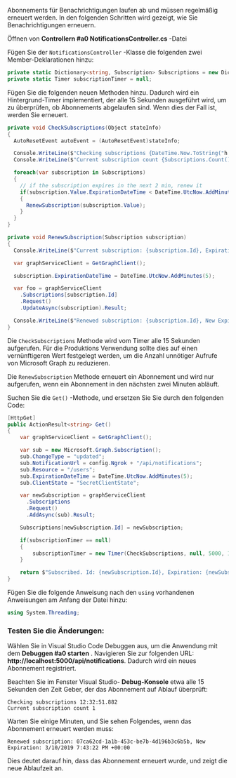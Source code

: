<!-- markdownlint-disable MD002 MD041 -->

Abonnements für Benachrichtigungen laufen ab und müssen regelmäßig erneuert werden. In den folgenden Schritten wird gezeigt, wie Sie Benachrichtigungen erneuern.

Öffnen von **Controllern #a0 NotificationsController.cs** -Datei

Fügen Sie der `NotificationsController` -Klasse die folgenden zwei Member-Deklarationen hinzu:

```csharp
private static Dictionary<string, Subscription> Subscriptions = new Dictionary<string, Subscription>();
private static Timer subscriptionTimer = null;
```

Fügen Sie die folgenden neuen Methoden hinzu. Dadurch wird ein Hintergrund-Timer implementiert, der alle 15 Sekunden ausgeführt wird, um zu überprüfen, ob Abonnements abgelaufen sind. Wenn dies der Fall ist, werden Sie erneuert.

```csharp
private void CheckSubscriptions(Object stateInfo)
{
  AutoResetEvent autoEvent = (AutoResetEvent)stateInfo;

  Console.WriteLine($"Checking subscriptions {DateTime.Now.ToString("h:mm:ss.fff")}");
  Console.WriteLine($"Current subscription count {Subscriptions.Count()}");

  foreach(var subscription in Subscriptions)
  {
    // if the subscription expires in the next 2 min, renew it
    if(subscription.Value.ExpirationDateTime < DateTime.UtcNow.AddMinutes(2))
    {
      RenewSubscription(subscription.Value);
    }
  }
}

private void RenewSubscription(Subscription subscription)
{
  Console.WriteLine($"Current subscription: {subscription.Id}, Expiration: {subscription.ExpirationDateTime}");

  var graphServiceClient = GetGraphClient();

  subscription.ExpirationDateTime = DateTime.UtcNow.AddMinutes(5);

  var foo = graphServiceClient
    .Subscriptions[subscription.Id]
    .Request()
    .UpdateAsync(subscription).Result;

  Console.WriteLine($"Renewed subscription: {subscription.Id}, New Expiration: {subscription.ExpirationDateTime}");
}
```

Die `CheckSubscriptions` Methode wird vom Timer alle 15 Sekunden aufgerufen. Für die Produktions Verwendung sollte dies auf einen vernünftigeren Wert festgelegt werden, um die Anzahl unnötiger Aufrufe von Microsoft Graph zu reduzieren.

Die `RenewSubscription` Methode erneuert ein Abonnement und wird nur aufgerufen, wenn ein Abonnement in den nächsten zwei Minuten abläuft.

Suchen Sie die `Get()` -Methode, und ersetzen Sie Sie durch den folgenden Code:

```csharp
[HttpGet]
public ActionResult<string> Get()
{
    var graphServiceClient = GetGraphClient();

    var sub = new Microsoft.Graph.Subscription();
    sub.ChangeType = "updated";
    sub.NotificationUrl = config.Ngrok + "/api/notifications";
    sub.Resource = "/users";
    sub.ExpirationDateTime = DateTime.UtcNow.AddMinutes(5);
    sub.ClientState = "SecretClientState";

    var newSubscription = graphServiceClient
      .Subscriptions
      .Request()
      .AddAsync(sub).Result;

    Subscriptions[newSubscription.Id] = newSubscription;

    if(subscriptionTimer == null)
    {
        subscriptionTimer = new Timer(CheckSubscriptions, null, 5000, 15000);
    }

    return $"Subscribed. Id: {newSubscription.Id}, Expiration: {newSubscription.ExpirationDateTime}";
}
```

Fügen Sie die folgende Anweisung nach den `using` vorhandenen Anweisungen am Anfang der Datei hinzu:

```csharp
using System.Threading;
```

### <a name="test-the-changes"></a>Testen Sie die Änderungen:

Wählen Sie in Visual Studio Code Debuggen aus, um die Anwendung mit dem **Debuggen #a0 starten** .
Navigieren Sie zur folgenden URL: **http://localhost:5000/api/notifications**. Dadurch wird ein neues Abonnement registriert.

Beachten Sie im Fenster Visual Studio- **Debug-Konsole** etwa alle 15 Sekunden den Zeit Geber, der das Abonnement auf Ablauf überprüft:

```shell
Checking subscriptions 12:32:51.882
Current subscription count 1
```

Warten Sie einige Minuten, und Sie sehen Folgendes, wenn das Abonnement erneuert werden muss:

```shell
Renewed subscription: 07ca62cd-1a1b-453c-be7b-4d196b3c6b5b, New Expiration: 3/10/2019 7:43:22 PM +00:00
```

Dies deutet darauf hin, dass das Abonnement erneuert wurde, und zeigt die neue Ablaufzeit an.